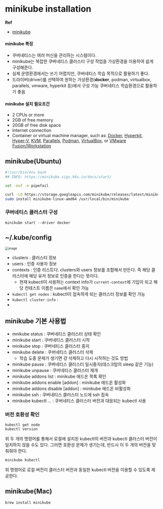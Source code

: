 # minikube installation

**Ref**

* [minikube](https://minikube.sigs.k8s.io/docs/start/)

#### minikube 특징

* 쿠버네티스는 여러 머신을 관리하는 시스템이다. 
* minikube는 복잡한 쿠버네티스 클러스터 구성 작업을 가상환경을 이용하여 쉽게 구성해준다.
* 실제 운영환경에서는 쓰기 어렵지만, 쿠버네티스 학습 목적으로 활용하기 좋다.
* 드라이버(driver)를 선택하여 원하는 가상환경(**docker**, podman, virtualbox, parallels, vmware, hyperkit 등)에서 구성 가능 쿠버네티스 학습환경으로 활용하기 좋음

#### minikube 설치 필요조건

- 2 CPUs or more
- 2GB of free memory
- 20GB of free disk space
- Internet connection
- Container or virtual machine manager, such as: [Docker](https://minikube.sigs.k8s.io/docs/drivers/docker/), [Hyperkit](https://minikube.sigs.k8s.io/docs/drivers/hyperkit/), [Hyper-V](https://minikube.sigs.k8s.io/docs/drivers/hyperv/), [KVM](https://minikube.sigs.k8s.io/docs/drivers/kvm2/), [Parallels](https://minikube.sigs.k8s.io/docs/drivers/parallels/), [Podman](https://minikube.sigs.k8s.io/docs/drivers/podman/), [VirtualBox](https://minikube.sigs.k8s.io/docs/drivers/virtualbox/), or [VMware Fusion/Workstation](https://minikube.sigs.k8s.io/docs/drivers/vmware/)

## minikube(Ubuntu)

```sh
#!/usr/bin/env bash
## INFO: https://minikube.sigs.k8s.io/docs/start/

set -euf -o pipefail

curl -LO https://storage.googleapis.com/minikube/releases/latest/minikube-linux-amd64
sudo install minikube-linux-amd64 /usr/local/bin/minikube
```

### 쿠버네티스 클러스터 구성

```shell
minikube start --driver docker
```

## ~/.kube/config

<img src="https://user-images.githubusercontent.com/33750210/146623411-8cf11a9c-a521-44ba-9c52-b81c38a0921a.png" alt="image" style="zoom:70%;" />

* clusters : 클러스터 정보
* users : 인증 사용자 정보
* contexts : 인증 리스트다. clusters와 users 정보를 조합해서 만든다. 즉 해당 클러스터에 해당 유저 정보로 인증을 한다는 뜻이다.
  * 현재 kubectl이 사용하는 context info가 `current-context`에 기입이 되고 해당 컨테스트 이름은 `name`에서 확인 가능
* `kubectl get nodes` : kubectl이 접속하게 되는 클러스터 정보를 확인 가능
* `kubectl cluster-info` : 
* 

## minikube 기본 사용법

* mnikube status : 쿠버네티스 클러스터 상태 확인
* minikube start : 쿠버네티스 클러스터 시작
* minikube stop : 쿠버네티스 클러스터 중지
* minikube delete : 쿠버네티스 클러스터 삭제
  * 학습 도중 문제가 생기면 걍 삭제하고 다시 시작하는 것도 방법
* minikube pause : 쿠버네티스 클러스터 일시중지(데스크탑의 sleep 같은 기능)
* minikube unpause : 쿠버네티스 클러스터 재개
* minikube addons list : minikube 애드온 목록 확인
* minikube addons enable [addon] : minikube 애드온 활성화
* minikube addons disable [addon] : minikube 애드온 비활성화
* minikube ssh : 쿠버네티스 클러스터 노드에 ssh 접속
* minikube kubectl ... : 쿠버네티스 클러스터 버전과 대응되는 kubectl 사용

### 버전 호환성 확인

```shell
kubectl get node
kubectl version
```

위 두 개의 명령어를 통해서 로컬에 설치된 kubectl의 버전과 kubectl 클러스터 버전이 일치하지 않을 수도 있다. 그러면 호환성 문제가 생기는데, 반드시 이 두 개의 버전을 맞춰줘야 한다.

```shell
minikube kubectl
```

위 명령어로 로컬 버전이 클러스터 버전과 동일한 kubectl 버전을 이용할 수 있도록 제공한다.

## minikube(Mac)

```sh
brew install minikube
```
